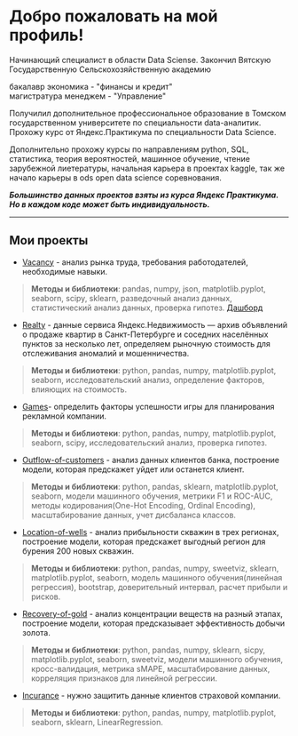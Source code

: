 # Добро пожаловать на мой профиль!

Начинающий специалист в области Data Sciense.
Закончил Вятскую Государственную Сельскохозяйственную академию

бакалавр экономика - "финансы и кредит"<br>
магистратура менеджем - "Управление"

Получилил дополнительное профессиональное образование в Томском государственном университете по специальности data-аналитик.
Прохожу курс от Яндекс.Практикума по специальности Data Science.

Дополнительно прохожу курсы по направлениям python, SQL, статистика, теория вероятностей, машинное обучение, чтение зарубежной лиетературы, начальная карьера в проектах kaggle, так же начало карьеры в ods open data science соревнования.

__*Большинство данных проектов взяты из курса Яндекс Практикума. Но в каждом коде может быть индивидуальность.*__

---
## Мои проекты
* [Vacancy](https://github.com/MichaelBroww/EDA_statistic.git) - анализ рынка труда, требования работодателей, необходимые навыки.
>**Методы и библиотеки**: pandas, numpy, json, matplotlib.pyplot, seaborn, scipy, sklearn, разведочный анализ данных, статистический анализ данных, проверка гипотез. [Дашборд](https://github.com/MichaelBroww/EDA_statistic/blob/main/Dashboard%20IT.pdf)

* [Realty](https://github.com/MichaelBroww/Realty.git) - данные сервиса Яндекс.Недвижимость — архив объявлений о продаже квартир в Санкт-Петербурге и соседних населённых пунктов за несколько лет, определяем рыночную стоимость для отслеживания аномалий и мошенничества.
>**Методы и библиотеки**: python, pandas, numpy, matplotlib.pyplot, seaborn, исследовательский анализ, определение факторов, влияющих на стоимость.

* [Games](https://github.com/MichaelBroww/Game.git)- определить факторы успешности игры для планирования рекламной компании.
>**Методы и библиотеки**: python, pandas, numpy, matplotlib.pyplot, seaborn, scipy, исследовательский анализ, проверка гипотез.

* [Outflow-of-customers](https://github.com/MichaelBroww/Outflow-of-customers.git) - анализ данных клиентов банка, построение модели, которая предскажет уйдет или останется клиент.
>**Методы и библиотеки**: python, pandas, sklearn, matplotlib.pyplot, seaborn, модели машинного обучения, метрики F1 и ROC-AUC, методы кодирования(One-Hot Encoding, Ordinal Encoding), масштабирование данных, учет дисбаланса классов.

* [Location-of-wells](https://github.com/MichaelBroww/Location-of-wells.git) - анализ прибыльности скважин в трех регионах, построение модели, которая предскажет выгодный регион для бурения 200 новых скважин.
>**Методы и библиотеки**: python, pandas, numpy, sweetviz, sklearn, matplotlib.pyplot, seaborn, модель машинного обучения(линейная регрессия), bootstrap, доверительный интервал, расчет прибыли и рисков.

* [Recovery-of-gold](https://github.com/MichaelBroww/Recovery-of-gold-from-ore.git) - анализ концентрации веществ на разный этапах, построение модели, которая предсказывает эффективность добычи золота.
>**Методы и библиотеки**: python, pandas, numpy, sklearn, sicpy, matplotlib.pyplot, seaborn, sweetviz, модели машинного обучения, кросс-валидация, метрика sMAPE, масштабирование данных, корреляция признаков для линейной регрессии.

* [Incurance](https://github.com/MichaelBroww/Insurance.git) - нужно защитить данные клиентов страховой компании.
>**Методы и библиотеки**: python, pandas, numpy, matplotlib.pyplot, seaborn, sklearn, LinearRegression.
